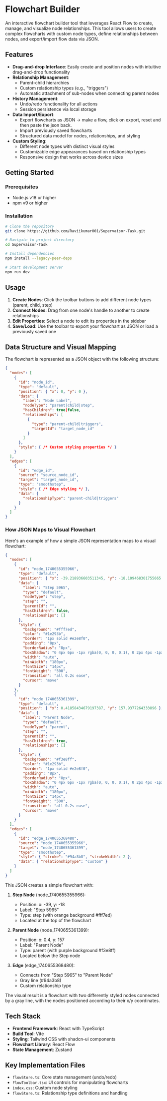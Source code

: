 # Flowchart Builder

An interactive flowchart builder tool that leverages React Flow to create, manage, and visualize node relationships. This tool allows users to create complex flowcharts with custom node types, define relationships between nodes, and export/import flow data via JSON.

## Features

- **Drag-and-drop Interface**: Easily create and position nodes with intuitive drag-and-drop functionality
- **Relationship Management**:
  - Parent-child hierarchies
  - Custom relationship types (e.g., "triggers")
  - Automatic attachment of sub-nodes when connecting parent nodes
- **History Management**:
  - Undo/redo functionality for all actions
  - Session persistence via local storage
- **Data Import/Export**:
  - Export flowcharts as JSON -> make a flow, click on export, reset and then paste the json back.
  - Import previously saved flowcharts
  - Structured data model for nodes, relationships, and styling
- **Custom Styling**:
  - Different node types with distinct visual styles
  - Customizable edge appearances based on relationship types
  - Responsive design that works across device sizes

## Getting Started

### Prerequisites

- Node.js v18 or higher
- npm v9 or higher

### Installation

```bash
# Clone the repository
git clone https://github.com/Raviikumar001/Supervaisor-Task.git

# Navigate to project directory
cd Supervaisor-Task

# Install dependencies
npm install --legacy-peer-deps

# Start development server
npm run dev
```

## Usage

1. **Create Nodes**: Click the toolbar buttons to add different node types (parent, child, step)
2. **Connect Nodes**: Drag from one node's handle to another to create relationships
3. **Edit Properties**: Select a node to edit its properties in the sidebar
4. **Save/Load**: Use the toolbar to export your flowchart as JSON or load a previously saved one

## Data Structure and Visual Mapping

The flowchart is represented as a JSON object with the following structure:

```json
{
  "nodes": [
    {
      "id": "node_id",
      "type": "default",
      "position": { "x": 0, "y": 0 },
      "data": {
        "label": "Node Label",
        "nodeType": "parent|child|step",
        "hasChildren": true|false,
        "relationships": [
          {
            "type": "parent-child|triggers",
            "targetId": "target_node_id"
          }
        ]
      },
      "style": { /* Custom styling properties */ }
    }
  ],
  "edges": [
    {
      "id": "edge_id",
      "source": "source_node_id",
      "target": "target_node_id",
      "type": "smoothstep",
      "style": { /* Edge styling */ },
      "data": {
        "relationshipType": "parent-child|triggers"
      }
    }
  ]
}
```

### How JSON Maps to Visual Flowchart

Here's an example of how a simple JSON representation maps to a visual flowchart:

```json
{
  "nodes": [
    {
      "id": "node_1740655355966",
      "type": "default",
      "position": { "x": -39.218936603511345, "y": -18.109468301755665 },
      "data": {
        "label": "Step 5965",
        "type": "default",
        "nodeType": "step",
        "step": "",
        "parentId": "",
        "hasChildren": false,
        "relationships": []
      },
      "style": {
        "background": "#fff7ed",
        "color": "#1e293b",
        "border": "1px solid #e2e8f0",
        "padding": "8px",
        "borderRadius": "8px",
        "boxShadow": "0 4px 6px -1px rgba(0, 0, 0, 0.1), 0 2px 4px -1px rgba(0, 0, 0, 0.06)",
        "width": "auto",
        "minWidth": "180px",
        "fontSize": "14px",
        "fontWeight": "500",
        "transition": "all 0.2s ease",
        "cursor": "move"
      }
    },
    {
      "id": "node_1740655361399",
      "type": "default",
      "position": { "x": 0.41858434679197387, "y": 157.9377264333896 },
      "data": {
        "label": "Parent Node",
        "type": "default",
        "nodeType": "parent",
        "step": "",
        "parentId": "",
        "hasChildren": true,
        "relationships": []
      },
      "style": {
        "background": "#f3e8ff",
        "color": "#1e293b",
        "border": "1px solid #e2e8f0",
        "padding": "8px",
        "borderRadius": "8px",
        "boxShadow": "0 4px 6px -1px rgba(0, 0, 0, 0.1), 0 2px 4px -1px rgba(0, 0, 0, 0.06)",
        "width": "auto",
        "minWidth": "180px",
        "fontSize": "14px",
        "fontWeight": "500",
        "transition": "all 0.2s ease",
        "cursor": "move"
      }
    }
  ],
  "edges": [
    {
      "id": "edge_1740655368480",
      "source": "node_1740655355966",
      "target": "node_1740655361399",
      "type": "smoothstep",
      "style": { "stroke": "#94a3b8", "strokeWidth": 2 },
      "data": { "relationshipType": "custom" }
    }
  ]
}
```

This JSON creates a simple flowchart with:

1. **Step Node** (node_1740655355966):
   - Position: x: -39, y: -18
   - Label: "Step 5965"
   - Type: step (with orange background #fff7ed)
   - Located at the top of the flowchart

2. **Parent Node** (node_1740655361399):
   - Position: x: 0.4, y: 157
   - Label: "Parent Node"
   - Type: parent (with purple background #f3e8ff)
   - Located below the Step node

3. **Edge** (edge_1740655368480):
   - Connects from "Step 5965" to "Parent Node"
   - Gray line (#94a3b8)
   - Custom relationship type

The visual result is a flowchart with two differently styled nodes connected by a gray line, with the nodes positioned according to their x/y coordinates.

## Tech Stack

- **Frontend Framework**: React with TypeScript
- **Build Tool**: Vite
- **Styling**: Tailwind CSS with shadcn-ui components
- **Flowchart Library**: React Flow
- **State Management**: Zustand

## Key Implementation Files

- `flowStore.ts`: Core state management (undo/redo)
- `FlowToolbar.tsx`: UI controls for manipulating flowcharts 
- `index.css`: Custom node styling 
- `flowStore.ts`: Relationship type definitions and handling

